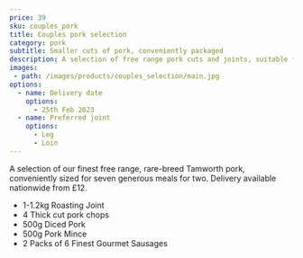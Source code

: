 ```yaml
---
price: 39
sku: couples_pork
title: Couples pork selection
category: pork
subtitle: Smaller cuts of pork, conveniently packaged
description: A selection of free range pork cuts and joints, suitable for two.
images:
 - path: /images/products/couples_selection/main.jpg
options:
  - name: Delivery date
    options:
      - 25th Feb 2023
  - name: Preferred joint
    options:
      - Leg
      - Loin
---
```


A selection of our finest free range, rare-breed Tamworth pork, conveniently sized for seven generous meals for two.  Delivery available nationwide from £12.

<ul>
  <li>1-1.2kg Roasting Joint</li>
  <li>4 Thick cut pork chops</li>
  <li>500g Diced Pork</li>
  <li>500g Pork Mince</li>
  <li>2 Packs of 6 Finest Gourmet Sausages</li>
</ul>
